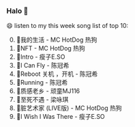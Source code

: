 

### Halo 👋

😄 listen to my this week song list of top 10:

0. 🌈我的生活 - MC HotDog 热狗
1. 🌈NFT - MC HotDog 热狗
2. 🌈Intro - 瘦子E.SO
3. 🌈I Can Fly - 陈冠希
4. 🌈Reboot 关机 ，开机 - 陈冠希
5. 🌈Running - 陈冠希
6. 🌈质感老乡 - 顽童MJ116
7. 🌈至死不遇 - 梁咏琪
8. 🌈脏艺术家 (LIVE版) - MC HotDog 热狗
9. 🌈I Wish I Was There - 瘦子E.SO

